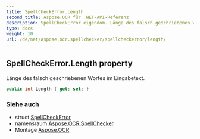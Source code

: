```yaml
---
title: SpellCheckError.Length
second_title: Aspose.OCR für .NET-API-Referenz
description: SpellCheckError eigendom. Länge des falsch geschriebenen Wortes im Eingabetext.
type: docs
weight: 10
url: /de/net/aspose.ocr.spellchecker/spellcheckerror/length/
---
```

## SpellCheckError.Length property

Länge des falsch geschriebenen Wortes im Eingabetext.

```csharp
public int Length { get; set; }
```

### Siehe auch

* struct [SpellCheckError](../)
* namensraum [Aspose.OCR.SpellChecker](../../spellcheckerror/)
* Montage [Aspose.OCR](../../../)


